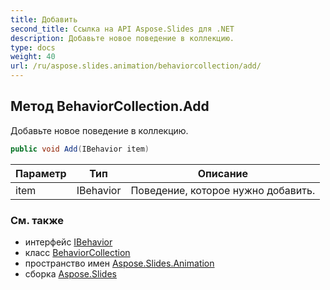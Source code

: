 ```yaml
---
title: Добавить
second_title: Ссылка на API Aspose.Slides для .NET
description: Добавьте новое поведение в коллекцию.
type: docs
weight: 40
url: /ru/aspose.slides.animation/behaviorcollection/add/
---
```


## Метод BehaviorCollection.Add

Добавьте новое поведение в коллекцию.

```csharp
public void Add(IBehavior item)
```

| Параметр | Тип | Описание |
| --- | --- | --- |
| item | IBehavior | Поведение, которое нужно добавить. |

### См. также

* интерфейс [IBehavior](../../ibehavior)
* класс [BehaviorCollection](../../behaviorcollection)
* пространство имен [Aspose.Slides.Animation](../../behaviorcollection)
* сборка [Aspose.Slides](../../../)

<!-- DO NOT EDIT: сгенерировано xmldocmd для Aspose.Slides.dll -->